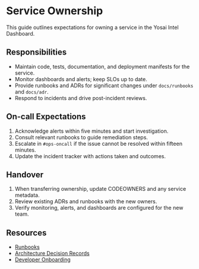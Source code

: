 # Service Ownership

This guide outlines expectations for owning a service in the Yosai Intel Dashboard.

## Responsibilities

- Maintain code, tests, documentation, and deployment manifests for the service.
- Monitor dashboards and alerts; keep SLOs up to date.
- Provide runbooks and ADRs for significant changes under `docs/runbooks` and `docs/adr`.
- Respond to incidents and drive post-incident reviews.

## On-call Expectations

1. Acknowledge alerts within five minutes and start investigation.
2. Consult relevant runbooks to guide remediation steps.
3. Escalate in `#ops-oncall` if the issue cannot be resolved within fifteen minutes.
4. Update the incident tracker with actions taken and outcomes.

## Handover

1. When transferring ownership, update CODEOWNERS and any service metadata.
2. Review existing ADRs and runbooks with the new owners.
3. Verify monitoring, alerts, and dashboards are configured for the new team.

## Resources

- [Runbooks](runbooks/)
- [Architecture Decision Records](adr/)
- [Developer Onboarding](developer_onboarding.md)
